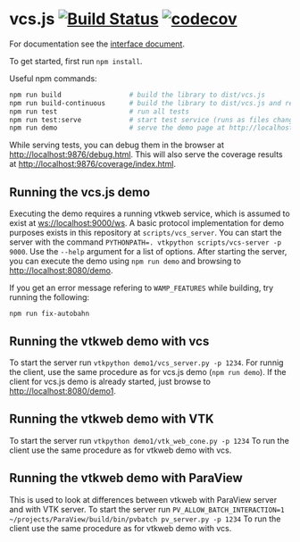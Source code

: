 vcs.js [![Build Status](https://travis-ci.org/UV-CDAT/vcs-js.svg?branch=master)](https://travis-ci.org/UV-CDAT/vcs-js) [![codecov](https://codecov.io/gh/UV-CDAT/vcs-js/branch/master/graph/badge.svg)](https://codecov.io/gh/UV-CDAT/vcs-js)
======

For documentation see the [interface document](https://docs.google.com/a/kitware.com/document/d/1pY-C4o3JRejKyTja-ScLdx4U9pHFxcWzeptT32KOVgY/edit?usp=sharing).

To get started, first run `npm install`.

Useful npm commands:
```bash
npm run build                 # build the library to dist/vcs.js
npm run build-continuous      # build the library to dist/vcs.js and rebuild after changes
npm run test                  # run all tests
npm run test:serve            # start test service (runs as files change)
npm run demo                  # serve the demo page at http://localhost:8080/demo/
```

While serving tests, you can debug them in the browser at [http://localhost:9876/debug.html](http://localhost:9876/debug.html).
This will also serve the coverage results at [http://localhost:9876/coverage/index.html](http://localhost:9876/coverage/index.html).



Running the vcs.js demo
-----------------------

Executing the demo requires a running vtkweb service, which is assumed to exist at <ws://localhost:9000/ws>.
A basic protocol implementation for demo purposes exists in this repository at `scripts/vcs_server`.
You can start the server with the command `PYTHONPATH=. vtkpython scripts/vcs-server -p 9000`.  Use the `--help` argument
for a list of options.  After starting the server, you can execute the demo using `npm run demo` and
browsing to <http://localhost:8080/demo>.

If you get an error message refering to `WAMP_FEATURES` while building, try running the following:
```
npm run fix-autobahn
```

Running the vtkweb demo with vcs
--------------------------------

To start the server run `vtkpython demo1/vcs_server.py -p 1234`.
For runnig the client, use the same procedure as for vcs.js demo (`npm run demo`). If the client for
vcs.js demo is already started, just browse to <http://localhost:8080/demo1>.


Running the vtkweb demo with VTK
--------------------------------
To start the server run `vtkpython demo1/vtk_web_cone.py -p 1234`
To run the client use the same procedure as for vtkweb demo with vcs.


Running the vtkweb demo with ParaView
-------------------------------------
This is used to look at differences between vtkweb with ParaView server and with VTK server.
To start the server run `PV_ALLOW_BATCH_INTERACTION=1 ~/projects/ParaView/build/bin/pvbatch pv_server.py -p 1234`
To run the client use the same procedure as for vtkweb demo with vcs.
